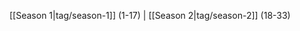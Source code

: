 [[Season 1|tag/season-1]] (1-17) | [[Season 2|tag/season-2]] (18-33)<!-- **[[Season 3|tag/season-3]] (34-)** | -->
